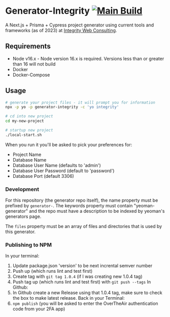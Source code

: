 Generator-Integrity [![Main Build](https://github.com/bpkennedy/generator-integrity/actions/workflows/main.yml/badge.svg?branch=main)](https://github.com/bpkennedy/generator-integrity/actions?query=workflow)
===================
A Next.js + Prisma + Cypress project generator using current tools and frameworks (as of 2023) at [Integrity Web Consulting](https://www.integrityxd.com/).

## Requirements
* Node v16.x - Node version 16.x is required. Versions less than or greater than 16 will not build
* Docker
* Docker-Compose

## Usage
```bash
# generate your project files - it will prompt you for information
npx -p yo -p generator-integrity -c 'yo integrity'

# cd into new project
cd my-new-project

# startup new project
./local-start.sh
```

When you run it you'll be asked to pick your preferences for:
* Project Name
* Database Name
* Database User Name (defaults to 'admin')
* Database User Password (default to 'password')
* Database Port (default 3306)

### Development
For this repository (the generator repo itself), the name property must be prefixed by `generator-`. The keywords property must contain "yeoman-generator" and the repo must have a description to be indexed by yeoman's generators page.

The `files` property must be an array of files and directories that is used by this generator.

### Publishing to NPM
In your terminal:
1. Update package.json 'version' to be next incrental semver number
2. Push up (which runs lint and test first)
3. Create tag with `git tag 1.0.4` (if I was creating new 1.0.4 tag)
4. Push tag up (which runs lint and test first) with `git push --tags`
In Github:
5. In Github create a new Release using that 1.0.4 tag, make sure to check the box to make latest release.
Back in your Terminal:
6. `npm publish` (you will be asked to enter the OverTheAir authentication code from your 2FA app)


